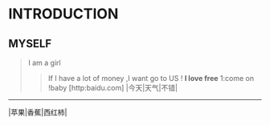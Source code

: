 # INTRODUCTION
## MYSELF
> I am a girl 
>> If I have a lot of money ,I want go to US !
**I love free**
1:come on !baby
[http:baidu.com]
|今天|天气|不错|
---------------
|苹果|香蕉|西红柿|

